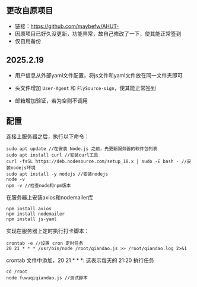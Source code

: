 ## 更改自原项目

- 链接：https://github.com/maybefw/AHUT-
- 因原项目已好久没更新，功能异常，故自己修改了一下，使其能正常签到
- 仅自用备份

##  2025.2.19

- 用户信息从外部yaml文件配置，将js文件和yaml文件放在同一文件夹即可
- 头文件增加 `User-Agent` 和 `FlySource-sign`，使其能正常签到

- 邮箱增加验证，若为空则不调用



## 配置

连接上服务器之后，执行以下命令：

```
sudo apt update //在安装 Node.js 之前，先更新服务器的软件包列表
sudo apt install curl //安装curl工具
curl -fsSL https://deb.nodesource.com/setup_18.x | sudo -E bash - //安装nodejs环境
sudo apt install -y nodejs //安装nodejs
node -v
npm -v //检查node和npm版本
```

在服务器上安装axios和nodemailer库

```
npm install axios
npm install nodemailer
npm install js-yaml
```

实现在服务器上定时执行打卡脚本：

```
crontab -e //设置 cron 定时任务
20 21 * * * /usr/bin/node /root/qiandao.js >> /root/qiandao.log 2>&1
```

crontab 文件中添加，20 21 * * *: 这表示每天的 21:20 执行任务

```
cd /root
node fuwuqiqiandao.js //测试脚本
```
